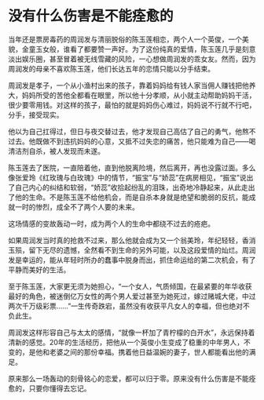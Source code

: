 # 没有什么伤害是不能痊愈的

当年还是票房毒药的周润发与清丽脱俗的陈玉莲相恋，两个人一个英俊，一个美貌，金童玉女般，谁看了都要赞一声好。为了这份纯真的爱情，陈玉莲几乎是刻意淡出娱乐圈，甚至冒着被无线雪藏的风险，一心想做周润发的乖女友。然而，因为周润发的母亲不喜欢陈玉莲，他们长达五年的恋情只能以分手结束。 

周润发是孝子，一个从小渔村出来的孩子，靠着妈妈给有钱人家当佣人赚钱把他养大，妈妈所受的苦他全都看在眼里，所以他十分孝顺，从小就主动帮助妈妈干活，很少要零用钱。对这样的孩子，最怕的就是妈妈伤心难过，妈妈说不行就不行吧，分手，接受现实。 

他以为自己扛得过，但日与夜交替过去，他才发现自己高估了自己的勇气，他熬不过去。他既做不到违抗妈妈的心意，又抵不过失恋的痛苦，他只能难为自己——喝清洁剂自杀，被人发现而未遂。 

陈玉莲去了医院，一直陪着他，直到他脱离险境，然后离开，再也没露过面。多么像张爱玲《红玫瑰与白玫瑰》中的情节，“振宝”与“娇蕊”在病房相见，“振宝”说出了自己内心的纠结和软弱，“娇蕊”收拾起纷乱的泪珠，出奇地冷静起来，从此走出了他的生命。不是陈玉莲不给他机会，而是自杀本身就是绝望和脆弱的反抗，能成就一时的惨烈，成全不了两个人要的未来。 

这场情感的变故轰动一时，成为两个人的生命中都绕不过去的疮疤。 

如果周润发当时真的抢救不过来，那么他就会成为又一个翁美玲，年纪轻轻，香消玉殒，留下无尽的遗憾，全然看不到生命的另外可能，以及这段爱情的灿烂。周润发是幸运的，能从年轻时所办的蠢事中脱身而出，抓住命运给的第二次机会，有了平静而美好的生活。 

至于陈玉莲，大家更无须为她担心，“一个女人，气质倾国，在最紧要的年华收获最好的角色，被迷倒亿万女性的两个男人爱过甚至为她死过，嫁过赌城大佬，中过两次千万级彩票……”一生传奇跌宕，虽然没有收获平凡女人的幸福，但也绝对不负此生。 

周润发这样形容自己与太太的感情，“就像一杯加了青柠檬的白开水”，永远保持着清新的感觉。20年的生活经历，把他从一个英俊小生变成了稳重的中年男人，不变的，是他和老婆之间的那份幸福。携着他日益温婉的妻子，世人都能看出他的满足。 

原来那么一场轰动的刻骨铭心的恋爱，都可以归于零。原来没有什么伤害是不能痊愈的，只要你懂得去忘记。